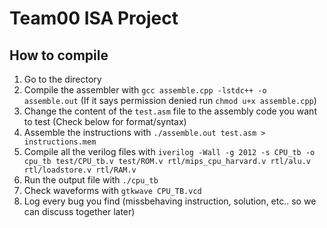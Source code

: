 # Team00 ISA Project


## How to compile 
1. Go to the directory
2. Compile the assembler with `gcc assemble.cpp -lstdc++ -o assemble.out` (If it says permission denied run `chmod u+x assemble.cpp`)
3. Change the content of the `test.asm` file to the assembly code you want to test (Check below for format/syntax)
4. Assemble the instructions with `./assemble.out test.asm > instructions.mem`
5. Compile all the verilog files with `iverilog -Wall -g 2012 -s CPU_tb -o cpu_tb test/CPU_tb.v test/ROM.v rtl/mips_cpu_harvard.v rtl/alu.v rtl/loadstore.v rtl/RAM.v`
6. Run the output file with `./cpu_tb`
7. Check waveforms with `gtkwave CPU_TB.vcd`
8. Log every bug you find (missbehaving instruction, solution, etc.. so we can discuss together later)

